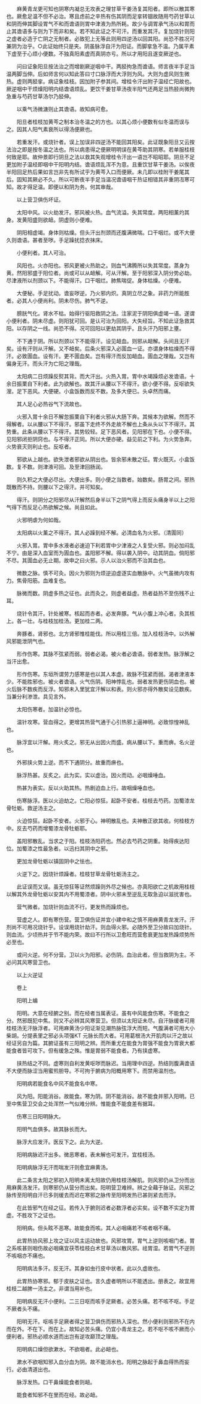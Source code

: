 <!-- { "loadSidebar": true } -->
　　麻黄青龙更可知也阴寒内凝总无攻表之理甘草干姜汤复其阳者。即所以散其寒也。厥愈足温不但不必治。寒且虑前之辛热有伤其阴而足挛转锢故随用芍药甘草以和阴而伸其脚设胃气不和而谵语则胃中津液为热所耗。故少与调胃承气汤以和胃而止其谵语多与则为下而非和矣。若不知此证之不可汗。而重发其汗。复加烧针则阳之虚者必造于亡阴之无制者。必致犯上无等此则用四逆汤以回其阳。尚恐不胜况可兼阴为治乎。○此证始终只是夹。阴虽脉浮自汗为阳证。而脚挛急不温。乃属平素下虚至于心烦小便数。不独真阳素虚而真阴亦亏。所以才用阳且遂变厥逆也。

　　问曰证象阳旦按法治之而增剧厥逆咽中干。两胫拘急而谵语。师言夜半手足当温两脚当伸。后如师言何以知此答曰寸口脉浮而大浮则为风。大则为虚风则生微热。虚则两胫挛。病证象桂枝。因加附子参其间。增桂令汗出附子温经亡阳故也。厥逆咽中干烦燥阳明内结谵语烦乱。更饮干姜甘草汤夜半阳气还两足当热胫尚微拘急重与芍药甘草汤尔乃胫伸。

　　以乘气汤微溏则止其谵语。故知病可愈。

　　阳旦者桂枝加黄芩之制本治冬温之的方也。以其心烦小便数有似冬温而误与之。因其人阳气素衰所以得汤便厥也。

　　若重发汗。或烧针者。误上加误非四逆汤不能回其阳矣。此证既象阳旦又云按法治之即是按冬温之法也。所以病患得之便厥明明误在黄芩助其阴寒。若单服桂枝何致是耶。故仲景即行阴旦之法以救其失观增桂令汗出一语岂不昭昭耶。阴旦不足更加附子温经即咽中干阳明内结。谵语烦乱浑不为意。且重饮甘草干姜汤。以俟夜半阳回足热后果如言岂非先有所试乎为黄芩入口而便厥。未几即以桂附干姜尾其后。固知其厥必不久。所以可断夜半手足当温况谵语咽干热证相错其非重阴冱寒可知。故才得足温。即便以和阴为务。何其审哉。

　　以上营卫俱伤坏证。

　　太阳中风。以火劫发汗。邪风被火热。血气流溢。失其常度。两阳相薰灼其身。发黄阳盛则欲衄。阴虚则小便难。

　　阴阳相虚竭。身体则枯燥。但头汗出剂颈而还腹满微喘。口干咽烂。或不大便久则谵语。甚者至哕。手足躁扰捻衣抹床。

　　小便利者。其人可治。

　　风阳也。火亦阳也。邪风更被火热助之。则血气沸腾所以失其常度。蒸身为黄。然阳邪盛于阳位者。尚或可以从衄解。可从汗解。至于阳邪深入阴分势必劫。尽津液所以剂颈以下。不能得汗。口干咽烂。肺焦喘促。身体枯燥。小便难。

　　大便秘。手足扰动。谵妄哕逆。乃火邪内炽。真阴立尽之象。非药力所能胜者。必其人小便尚利。阴未尽伤。肺气不逆。

　　膀胱气化。肾水不枯。始得行驱阳救阴之法。注家泥于阴阳俱虚竭一语。遂谓小便利者。阴未尽虚。则阳犹可回。是认可治为回阳。大失经旨。不知此证急救其阳。以存阴之一线。尚恐不得。况可回阳以更劫其阴乎。且头汗乃阳邪上壅。

　　不下通于阴。所以剂颈以下不能得汗。设见衄血。则邪从衄解。头间且无汗矣。设有汗则从汗解。又不衄矣。后条火邪深入必圊血一证。亦谓身体枯燥而不得汗。必致圊血。设有汗。更不圊血矣。岂有得汗而反加衄血。圊血之理哉。又岂有偏身无汗。而头汗为亡阳之理哉。

　　太阳病二日烦躁反熨其背。而大汗出。火热入胃。胃中水竭躁烦必发谵语。十余日振栗自下利者。此为欲解也。故其汗从腰以下不得汗。欲小便不得。反呕欲失溲。足下恶风。大便硬。小盒饭数而反不数。及多大便已。头卓然而痛。

　　其人足心必热谷气下流故也。

　　火邪入胃十余日不解忽振栗自下利者火邪从大肠下奔。其候本为欲解。然而不得解者。以从腰以下不得汗。邪虽下走终不外走故不解也上条从头以下不得汗。其势重。此条从腰以下不得汗。其势较轻。足下恶风者。见阳邪在下也。小便不得。见阳邪闭拒阴窍也。与不得汗正同。所以大便亦硬。益见前之下利。为火势急奔。火势衰灭则利止也。反呕者。

　　邪欲从上越也。欲失泄者邪欲从阴出也。皆余邪未散之征。胃火既灭。小盒饭数。复不数。则津液可回。及至津回肠润。

　　则久积之大便必尽出。大便出多。则小便之当数者。始数矣。肠胃之间。邪热既散而不持。则腰以下之得汗。并可知矣。

　　得汗。则阴分之阳邪尽从汗解然后身半以下之阴气得上而反头痛身半以上之阳气得下而反足心热欲解之候。尚且如此。

　　火邪明虐为何如哉。

　　太阳病以火薰之不得汗。其人必躁到经不解。必清血名为火邪。（清圊同）

　　火邪入胃。胃中多水液者必速迫下利若胃中少津液之人复受火邪。则必加闷乱不宁。由是深入血室而为圊血也。盖阳邪不解。得以袭入阴中。动其阴血。倘阳邪不尽。其圊血必无止期。故申之曰火邪。示人以治火邪而不治其血也。

　　微数之脉。慎不可灸。因火为邪则为烦逆迫虚逐实血散脉中。火气虽微内攻有力。焦骨阳筋。血难复也。

　　脉微而数。阴虚多热之征也。此而灸之。则虚者益虚。热者益热不至伤残不止耳。

　　烧针令其汗。针处被寒。核起而赤者。必发奔豚。气从小腹上冲心者。灸其核上。各一壮。与桂枝加桂汤。更加桂二两。

　　奔豚者。肾邪也。北方肾邪惟桂能伐。所以用桂三倍。加入桂枝汤中。以外解风邪能泄阴气也。

　　形作伤寒。其脉不弦紧而弱。弱者必渴。被火者必谵语。弱者发热。脉浮解之当汗出愈。

　　形作伤寒。东垣所谓劳力感寒是也以其人本虚。故脉不弦紧而弱。渴者津液本少。不能胜邪也。被火者谵语。火气伤阴。阳神悖乱也。弱者发热更伤阴血也。被火后脉不数疾而反浮。知邪未入里犹宜汗解以和表。则火邪亦得外散矣设见数疾。当兼分利渗泄。具见言外。

　　太阳伤寒者。加温针必惊也。

　　温针攻寒。营血得之。更增其热营气通于心引热邪上逼神明。必致惊惶神乱也。

　　脉浮宜以汗解。用火炙之。邪无从出因火而盛。病从腰以下。重而痹。名火逆也。

　　外邪挟火势上逆。而不下通阴分。故重而痹也。

　　脉浮热甚。反炙之。此为实。实以虚治。因火而动。必咽燥唾血。

　　热甚为表实。反以火助其热。热剧迫血上行。故咽燥唾血也。

　　伤寒脉浮。医以火迫劫之。亡阳必惊狂。起卧不安者。桂枝去芍药。加蜀漆龙骨牡蛎。救逆汤主之。

　　火迫惊狂。起卧不安者。火邪于心。神明散乱也。夫神散正欲其收。何桂枝方中。反去芍药而增蜀漆龙骨牡蛎耶。

　　盖阳邪散乱。当求之于阳。桂枝汤阳药也。然必去芍药之阴重。始得疾达阳位。加蜀漆之性最急者。以迅扫其阴中之邪。

　　更加龙骨牡蛎以镇固阴中之怯也。

　　火逆下之。因烧针烦躁者。桂枝甘草龙骨牡蛎汤主之。

　　此证误而又误。虽无惊狂等证然烦躁则外尽之候也。亦真阳欲亡之机故用桂枝以解其外龙骨牡蛎以安其内不用蜀漆者。阴中火邪未至逆乱无取急迫以滋扰害也。

　　营气微者。加烧针则血流不行。更发热而躁烦也。

　　营虚之人。即有寒伤营。营卫俱伤证并宜小建中和之慎不用麻黄青龙发汗。汗剂尚不可用况烧针乎。设误用烧针劫汗。则血得火邪。必随外至卫分故曰加烧针。则血流。少顷热并于节不能内荣。故曰不行所以卫愈旺而营愈衰更加发热躁烦势所必至也。

　　或问火逆。何不分营。卫以火为阳邪。必伤阴。血治此者。但当救阴为主。不必问其风寒营卫也。

　　以上火逆证

　　卷上

　　阳明上编

　　阳明。大意在经腑之别。而在经者当属表证。虽有中风能食伤寒。不能食之分。然邪既犯中焦。则又不必辨其风寒营卫。但须以太阳证未尽。自汗脉缓者可用桂枝汤无汗脉浮者。可用麻黄汤少阳证渐见潮热脉弦浮大而短。气腹满者可用大小柴胡。分提表里之邪必头项强KT 元脉长而大者。可用葛根汤大开肌肉以汗之故以经证另自为篇。其腑证虽有三阳明之辨。而所重尤在能食为胃强不能食为胃衰大都能食者皆可攻下。但有缓急之殊。惟是胃弱不能食者。乃有挟虚寒。

　　挟热结之不同。虚寒则自利发黄呕哕而脉迟。当用理中四逆。热结则腹满谵语不大便而脉涩当用蜜煎胆导。不可拘于腑病为阳概用寒下。而禁用温剂也。

　　阳明病若能食名中风不能食名中寒。

　　风为阳。阳能消谷。故能食。寒为阴。阴不能消谷。故不能食并邪入阳明。已至中焦营卫交会之处浑然一气似难分辨。惟能食不能食差有据耳。

　　伤寒三日阳明脉大。

　　阳明气血俱多。故其脉长而大。

　　脉浮大应发汗。医反下之。此为大逆。

　　阳明病脉迟汗出多。微恶寒者。表未解也可发汗。宜桂枝汤。

　　阳明病脉浮无汗而喘发汗则愈宜麻黄汤。

　　此二条言太阳之邪初入阳明未离太阳故仍用桂枝汤解肌。则风邪仍从卫分而出用麻黄汤发汗。则寒邪仍从营分而出矣。阳明营卫难辨。辨之全藉于脉证。风邪之脉传至阳明自汗已多则缓去而迟在寒邪之脉传至阳明发热已甚则紧去而浮。

　　在此皆邪气在经之征。若传入于腑则迟者必数浮者必实矣。设不数不实定为胃虚。不胜攻下之证也。

　　阳明病。但头眩不恶寒。故能食而咳。其人必咽痛若不咳者咽不痛。

　　此胃热协风邪上攻之证以风主运动故也。风邪攻胃。胃气上逆则咳咽门者。胃之系咳甚则咽伤故必咽痛宜茯苓桂枝白术甘草汤以散风邪。祛胃湿。若胃气不逆则不咳咽亦不痛也。

　　阳明病法多汗。反无汗。其身如虫行皮中状者。此以久虚故也。

　　此胃热协寒邪。郁于皮肤之证也。言久虚者明所以不能透出。册表之。故宜用桂枝二越脾一汤主之。非谓当用补也。

　　阳明病反无汗小便利。二三日呕而咳手足厥者。必苦头痛。若不咳不呕。手足不厥者头不痛。

　　阳明无汗。呕咳手足厥者得之营卫俱伤而邪热入深也。然小便利则邪热不在内而在外。不在下。而在上。故知必苦头痛。仍宜小青龙主之。若不呕不咳不厥而小便利者。邪热必顺水道而出岂有逆攻巅顶之理哉。

　　阳明病口燥但欲漱水。不欲咽者。此必衄也。

　　漱水不欲咽知邪入血分血为阴。故不能消水也。阳明之脉起于鼻血得热而妄行。必由清道出也。

　　脉浮发热。口干鼻燥能食者则衄。

　　能食者知邪不在里而在经。故必衄。

